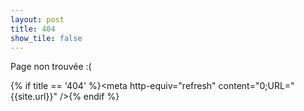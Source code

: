 ```yaml
---
layout: post
title: 404
show_tile: false
---
```


Page non trouvée :(

{% if title == '404' %}<meta http-equiv="refresh" content="0;URL="{{site.url}}" />{% endif %}